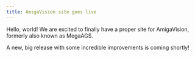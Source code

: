 ```yaml
---
title: AmigaVision site goes live
---
```

Hello, world! We are excited to finally have a proper site for AmigaVision, formerly also known as MegaAGS.

A new, big release with some incredible improvements is coming shortly!
